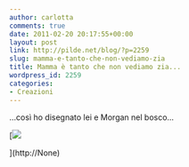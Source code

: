 ```yaml
---
author: carlotta
comments: true
date: 2011-02-20 20:17:55+00:00
layout: post
link: http://pilde.net/blog/?p=2259
slug: mamma-e-tanto-che-non-vediamo-zia
title: Mamma è tanto che non vediamo zia...
wordpress_id: 2259
categories:
- Creazioni
---
```


...così ho disegnato lei e Morgan nel bosco...

[![]({{baseurl}}/uploads/2011/02/ziamorgan_blog.jpg)


](http://None)



